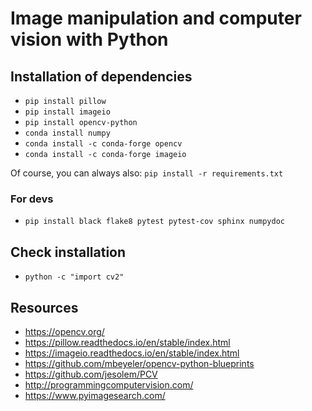# Image manipulation and computer vision with Python

## Installation of dependencies

- `pip install pillow`
- `pip install imageio`
- `pip install opencv-python`
- `conda install numpy`
- `conda install -c conda-forge opencv`
- `conda install -c conda-forge imageio`

Of course, you can always also: `pip install -r requirements.txt`

### For devs

- `pip install black flake8 pytest pytest-cov sphinx numpydoc`

## Check installation

- `python -c "import cv2"`

## Resources

- https://opencv.org/
- https://pillow.readthedocs.io/en/stable/index.html
- https://imageio.readthedocs.io/en/stable/index.html
- https://github.com/mbeyeler/opencv-python-blueprints
- https://github.com/jesolem/PCV
- http://programmingcomputervision.com/
- https://www.pyimagesearch.com/
